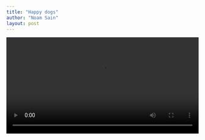 ```yaml
---
title: "Happy dogs"
author: "Noam Sain"
layout: post
---
```


<video controls src="/assets/2020/2020-05-happy-dogs.mov" title="Happy dogs" type="video/mp4" width="100%"></video>
